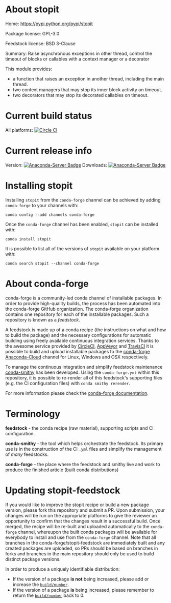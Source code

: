 About stopit
============

Home: https://pypi.python.org/pypi/stopit

Package license: GPL-3.0

Feedstock license: BSD 3-Clause

Summary: Raise asynchronous exceptions in other thread, control the timeout of
blocks or callables with a context manager or a decorator


This module provides:
  - a function that raises an exception in another thread, including the
    main thread.
  - two context managers that may stop its inner block activity on timeout.
  - two decorators that may stop its decorated callables on timeout.


Current build status
====================

All platforms: [![Circle CI](https://circleci.com/gh/conda-forge/stopit-feedstock.svg?style=shield)](https://circleci.com/gh/conda-forge/stopit-feedstock)

Current release info
====================
Version: [![Anaconda-Server Badge](https://anaconda.org/conda-forge/stopit/badges/version.svg)](https://anaconda.org/conda-forge/stopit)
Downloads: [![Anaconda-Server Badge](https://anaconda.org/conda-forge/stopit/badges/downloads.svg)](https://anaconda.org/conda-forge/stopit)

Installing stopit
=================

Installing `stopit` from the `conda-forge` channel can be achieved by adding `conda-forge` to your channels with:

```
conda config --add channels conda-forge
```

Once the `conda-forge` channel has been enabled, `stopit` can be installed with:

```
conda install stopit
```

It is possible to list all of the versions of `stopit` available on your platform with:

```
conda search stopit --channel conda-forge
```


About conda-forge
=================

conda-forge is a community-led conda channel of installable packages.
In order to provide high-quality builds, the process has been automated into the
conda-forge GitHub organization. The conda-forge organization contains one repository
for each of the installable packages. Such a repository is known as a *feedstock*.

A feedstock is made up of a conda recipe (the instructions on what and how to build
the package) and the necessary configurations for automatic building using freely
available continuous integration services. Thanks to the awesome service provided by
[CircleCI](https://circleci.com/), [AppVeyor](http://www.appveyor.com/)
and [TravisCI](https://travis-ci.org/) it is possible to build and upload installable
packages to the [conda-forge](https://anaconda.org/conda-forge)
[Anaconda-Cloud](http://docs.anaconda.org/) channel for Linux, Windows and OSX respectively.

To manage the continuous integration and simplify feedstock maintenance
[conda-smithy](http://github.com/conda-forge/conda-smithy) has been developed.
Using the ``conda-forge.yml`` within this repository, it is possible to re-render all of
this feedstock's supporting files (e.g. the CI configuration files) with ``conda smithy rerender``.

For more information please check the [conda-forge documentation](https://conda-forge.org/docs/).

Terminology
===========

**feedstock** - the conda recipe (raw material), supporting scripts and CI configuration.

**conda-smithy** - the tool which helps orchestrate the feedstock.
                   Its primary use is in the construction of the CI ``.yml`` files
                   and simplify the management of *many* feedstocks.

**conda-forge** - the place where the feedstock and smithy live and work to
                  produce the finished article (built conda distributions)


Updating stopit-feedstock
=========================

If you would like to improve the stopit recipe or build a new
package version, please fork this repository and submit a PR. Upon submission,
your changes will be run on the appropriate platforms to give the reviewer an
opportunity to confirm that the changes result in a successful build. Once
merged, the recipe will be re-built and uploaded automatically to the
`conda-forge` channel, whereupon the built conda packages will be available for
everybody to install and use from the `conda-forge` channel.
Note that all branches in the conda-forge/stopit-feedstock are
immediately built and any created packages are uploaded, so PRs should be based
on branches in forks and branches in the main repository should only be used to
build distinct package versions.

In order to produce a uniquely identifiable distribution:
 * If the version of a package **is not** being increased, please add or increase
   the [``build/number``](http://conda.pydata.org/docs/building/meta-yaml.html#build-number-and-string).
 * If the version of a package **is** being increased, please remember to return
   the [``build/number``](http://conda.pydata.org/docs/building/meta-yaml.html#build-number-and-string)
   back to 0.